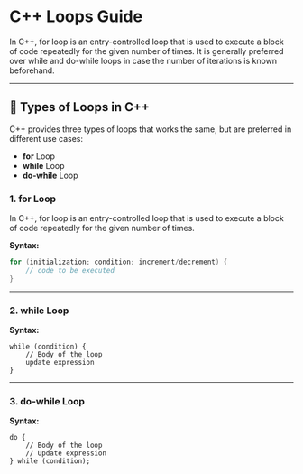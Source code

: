 # C++ Loops Guide

In C++, for loop is an entry-controlled loop that is used to execute a block of code repeatedly for the given number of times. It is generally preferred over while and do-while loops in case the number of iterations is known beforehand.

---

## 🔁 Types of Loops in C++

C++ provides three types of loops that works the same, but are preferred in different use cases:

- **for** Loop
- **while** Loop
- **do-while** Loop

### 1. **for Loop**
In C++, for loop is an entry-controlled loop that is used to execute a block of code repeatedly for the given number of times.

**Syntax:**
```cpp
for (initialization; condition; increment/decrement) {
    // code to be executed
}
```

---

### 2. **while Loop**

**Syntax:**
```
while (condition) {
    // Body of the loop
    update expression
}
```

---

### 3. **do-while Loop**

**Syntax:**
```
do {
    // Body of the loop
    // Update expression
} while (condition);
```